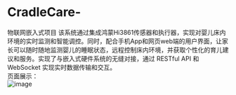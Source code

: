 # CradleCare-
物联网嵌入式项目
该系统通过集成鸿蒙Hi3861传感器和执行器，实现对婴儿床内环境的实时监测和智能调控。同时，配合手机App和网页web端的用户界面，让家长可以随时随地监测婴儿的睡眠状态，远程控制床内环境，并获取个性化的育儿建议和服务。实现了与嵌入式硬件系统的无缝对接，通过 RESTful API 和 WebSocket 实现实时数据传输和交互。<br>
页面展示：<br>
![image](https://github.com/user-attachments/assets/c4f4e777-a4d8-4075-b55c-3cd7e52a30ab)

